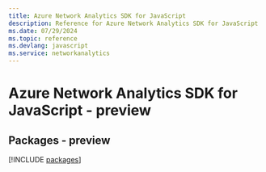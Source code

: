 ```yaml
---
title: Azure Network Analytics SDK for JavaScript
description: Reference for Azure Network Analytics SDK for JavaScript
ms.date: 07/29/2024
ms.topic: reference
ms.devlang: javascript
ms.service: networkanalytics
---
```

# Azure Network Analytics SDK for JavaScript - preview
## Packages - preview
[!INCLUDE [packages](network-analytics-index.md)]